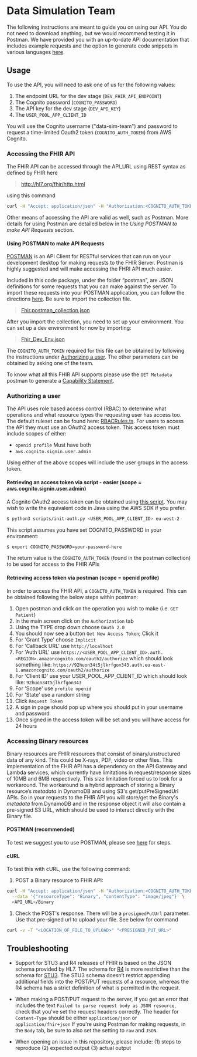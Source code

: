 # Data Simulation Team

The following instructions are meant to guide you on using our API. You do not need to download anything, but we would recommend testing it in Postman. We have provided you with an up-to-date API documentation that includes example requests and the option to generate code snippets in various languages [here](https://documenter.getpostman.com/view/12190139/TVsoFVgc).

## Usage

To use the API, you will need to ask one of us for the following values:

1. The endpoint URL for the dev stage (`DEV_FHIR_API_ENDPOINT`)
2. The Cognito password (`COGNITO_PASSWORD`)
3. The API key for the dev stage (`DEV_API_KEY`)
4. The `USER_POOL_APP_CLIENT_ID`

You will use the Cognito username ("data-sim-team") and password to request a time-limited Oauth2 token (`COGNITO_AUTH_TOKEN`) from AWS Cognito.

### Accessing the FHIR API

The FHIR API can be accessed through the API_URL using REST syntax as defined by FHIR here

> http://hl7.org/fhir/http.html

using this command

```sh
curl -H "Accept: application/json" -H "Authorization:<COGNITO_AUTH_TOKEN>" -H "x-api-key:<API_KEY>" <API_URL>
```

Other means of accessing the API are valid as well, such as Postman. More details for using Postman are detailed below in the _Using POSTMAN to make API Requests_ section.

#### Using POSTMAN to make API Requests

[POSTMAN](https://www.postman.com/) is an API Client for RESTful services that can run on your development desktop for making requests to the FHIR Server. Postman is highly suggested and will make accessing the FHRI API much easier.

Included in this code package, under the folder “postman”, are JSON definitions for some requests that you can make against the server. To import these requests into your POSTMAN application, you can follow the directions [here](https://kb.datamotion.com/?ht_kb=postman-instructions-for-exporting-and-importing). Be sure to import the collection file.

> [Fhir.postman_collection.json](./postman/FHIR.postman_collection.json)

After you import the collection, you need to set up your environment. You can set up a dev environment for now by importing:

> [Fhir_Dev_Env.json](./postman/Fhir_Dev_Env.json)

The `COGNITO_AUTH_TOKEN` required for this file can be obtained by following the instructions under [Authorizing a user](#authorizing-a-user). The other parameters can be obtained by asking one of the team.

To know what all this FHIR API supports please use the `GET Metadata` postman to generate a [Capability Statement](https://www.hl7.org/fhir/capabilitystatement.html).

### Authorizing a user

The API uses role based access control (RBAC) to determine what operations and what resource types the requesting user has access too. The default ruleset can be found here: [RBACRules.ts](RBACRules.ts). For users to access the API they must use an OAuth2 access token. This access token must include scopes of either:

- `openid profile` Must have both
- `aws.cognito.signin.user.admin`

Using either of the above scopes will include the user groups in the access token.

#### Retrieving an access token via script - easier (scope = aws.cognito.signin.user.admin)

A Cognito OAuth2 access token can be obtained using [this script](scripts\cognito-auth.py). You may wish to write the equivalent code in Java using the AWS SDK if you prefer.

```sh
$ python3 scripts/init-auth.py <USER_POOL_APP_CLIENT_ID> eu-west-2
```


This script assumes you have set COGNITO_PASSWORD in your environment:
```sh
$ export COGNITO_PASSWORD=your-password-here
```

The return value is the `COGNITO_AUTH_TOKEN` (found in the postman collection) to be used for access to the FHIR APIs

#### Retrieving access token via postman (scope = openid profile)

In order to access the FHIR API, a `COGNITO_AUTH_TOKEN` is required. This can be obtained following the below steps within postman:

1. Open postman and click on the operation you wish to make (i.e. `GET Patient`)
2. In the main screen click on the `Authorization` tab
3. Using the TYPE drop down choose `OAuth 2.0`
4. You should now see a button `Get New Access Token`; Click it
5. For 'Grant Type' choose `Implicit`
6. For 'Callback URL' use `http://localhost`
7. For 'Auth URL' use `https://<USER_POOL_APP_CLIENT_ID>.auth.<REGION>.amazoncognito.com/oauth2/authorize` which should look something like: `https://92huon34t5jlkrfgon343.auth.eu-east-1.amazoncognito.com/oauth2/authorize`
8. For 'Client ID' use your USER_POOL_APP_CLIENT_ID which should look like: `92huon34t5jlkrfgon343`
9. For 'Scope' use `profile openid`
10. For 'State' use a random string
11. Click `Request Token`
12. A sign in page should pop up where you should put in your username and password
13. Once signed in the access token will be set and you will have access for 24 hours

### Accessing Binary resources

Binary resources are FHIR resources that consist of binary/unstructured data of any kind. This could be X-rays, PDF, video or other files. This implementation of the FHIR API has a dependency on the API Gateway and Lambda services, which currently have limitations in request/response sizes of 10MB and 6MB respectively. This size limitation forced us to look for a workaround. The workaround is a hybrid approach of storing a Binary resource’s _metadata_ in DynamoDB and using S3's get/putPreSignedUrl APIs. So in your requests to the FHIR API you will store/get the Binary's _metadata_ from DynamoDB and in the response object it will also contain a pre-signed S3 URL, which should be used to interact directly with the Binary file.

#### POSTMAN (recommended)

To test we suggest you to use POSTMAN, please see [here](#using-postman-to-make-api-requests) for steps.

#### cURL

To test this with cURL, use the following command:

1. POST a Binary resource to FHIR API:

```sh
curl -H "Accept: application/json" -H "Authorization:<COGNITO_AUTH_TOKEN>" -H "x-api-key:<API_KEY>" --request POST \
  --data '{"resourceType": "Binary", "contentType": "image/jpeg"}' \
  <API_URL>/Binary
```

1. Check the POST's response. There will be a `presignedPutUrl` parameter. Use that pre-signed url to upload your file. See below for command

```sh
curl -v -T "<LOCATION_OF_FILE_TO_UPLOAD>" "<PRESIGNED_PUT_URL>"
```

## Troubleshooting

- Support for STU3 and R4 releases of FHIR is based on the JSON schema provided by HL7. The schema for [R4](https://www.hl7.org/fhir/validation.html) is more restrictive than the schema for [STU3](http://hl7.org/fhir/STU3/validation.html). The STU3 schema doesn’t restrict appending additional fields into the POST/PUT requests of a resource, whereas the R4 schema has a strict definition of what is permitted in the request.

- When making a POST/PUT request to the server, if you get an error that includes the text `Failed to parse request body as JSON resource`, check that you've set the request headers correctly. The header for `Content-Type` should be either `application/json` or `application/fhir+json` If you're using Postman for making requests, in the `Body` tab, be sure to also set the setting to `raw` and `JSON`.

- When opening an issue in this repository, please include: (1) steps to reproduce (2) expected output (3) actual output
